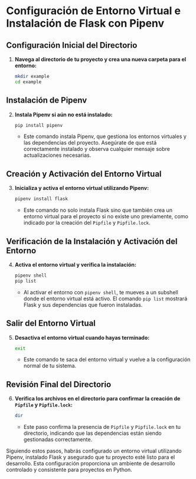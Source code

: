 # Configuración de Entorno Virtual e Instalación de Flask con Pipenv

## Configuración Inicial del Directorio
1. **Navega al directorio de tu proyecto y crea una nueva carpeta para el entorno:**
    ```bash
    mkdir example
    cd example
    ```

## Instalación de Pipenv
2. **Instala Pipenv si aún no está instalado:**
    ```bash
    pip install pipenv
    ```
    - Este comando instala Pipenv, que gestiona los entornos virtuales y las dependencias del proyecto. Asegúrate de que está correctamente instalado y observa cualquier mensaje sobre actualizaciones necesarias.

## Creación y Activación del Entorno Virtual
3. **Inicializa y activa el entorno virtual utilizando Pipenv:**
    ```bash
    pipenv install flask
    ```
    - Este comando no solo instala Flask sino que también crea un entorno virtual para el proyecto si no existe uno previamente, como indicado por la creación del `Pipfile` y `Pipfile.lock`.

## Verificación de la Instalación y Activación del Entorno
4. **Activa el entorno virtual y verifica la instalación:**
    ```bash
    pipenv shell
    pip list
    ```
    - Al activar el entorno con `pipenv shell`, te mueves a un subshell donde el entorno virtual está activo. El comando `pip list` mostrará Flask y sus dependencias que fueron instaladas.

## Salir del Entorno Virtual
5. **Desactiva el entorno virtual cuando hayas terminado:**
    ```bash
    exit
    ```
    - Este comando te saca del entorno virtual y vuelve a la configuración normal de tu sistema.

## Revisión Final del Directorio
6. **Verifica los archivos en el directorio para confirmar la creación de `Pipfile` y `Pipfile.lock`:**
    ```bash
    dir
    ```
    - Este paso confirma la presencia de `Pipfile` y `Pipfile.lock` en tu directorio, indicando que las dependencias están siendo gestionadas correctamente.

Siguiendo estos pasos, habrás configurado un entorno virtual utilizando Pipenv, instalado Flask y asegurado que tu proyecto esté listo para el desarrollo. Esta configuración proporciona un ambiente de desarrollo controlado y consistente para proyectos en Python.
